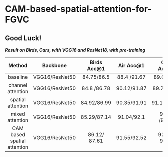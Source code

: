 # CAM-based-spatial-attention-for-FGVC
## Good Luck!
***Result on Birds, Cars, with VGG16 and ResNet18, with pre-training***


|Method                      | Backbone       | Birds Acc@1 | Air Acc@1     | Cars Acc@1     | alpha           | 
|:----:                      | :-:            | :----:      | :----:        | :----:         | :----:          | 
|baseline                    | VGG16/ResNet50 |  84.75/86.5 | 88.4 /91.67   | 89.6 / 92.4    |    N/A          |
|channel attention           | VGG16/ResNet50 |  84.8 /86.78| 90.12/91.87   | 89.75/ 93.1    |    N/A          |
|spatial attention           | VGG16/ResNet50 |  84.92/86.99| 90.35/91.91   | 91.12/93.35    |      N/A        |
|mixed attention             | VGG16/ResNet50 |  85.29/87.14| 91.04/92.1    | 91.89 /93.34   |     N/A         | 
|CAM based spatial attention | VGG16/ResNet50 | 86.12/ 87.61|  91.55/92.52  | 92.61 / 93.81  | 3/2/0.5,1/2,3   | 
